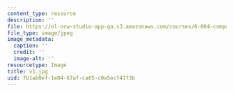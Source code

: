 ```yaml
---
content_type: resource
description: ''
file: https://ol-ocw-studio-app-qa.s3.amazonaws.com/courses/6-004-computation-structures-spring-2017/7b1ab0ef1e0467afca65c0a5ecf41f3b_v1.jpg
file_type: image/jpeg
image_metadata:
  caption: ''
  credit: ''
  image-alt: ''
resourcetype: Image
title: v1.jpg
uid: 7b1ab0ef-1e04-67af-ca65-c0a5ecf41f3b
---
```

